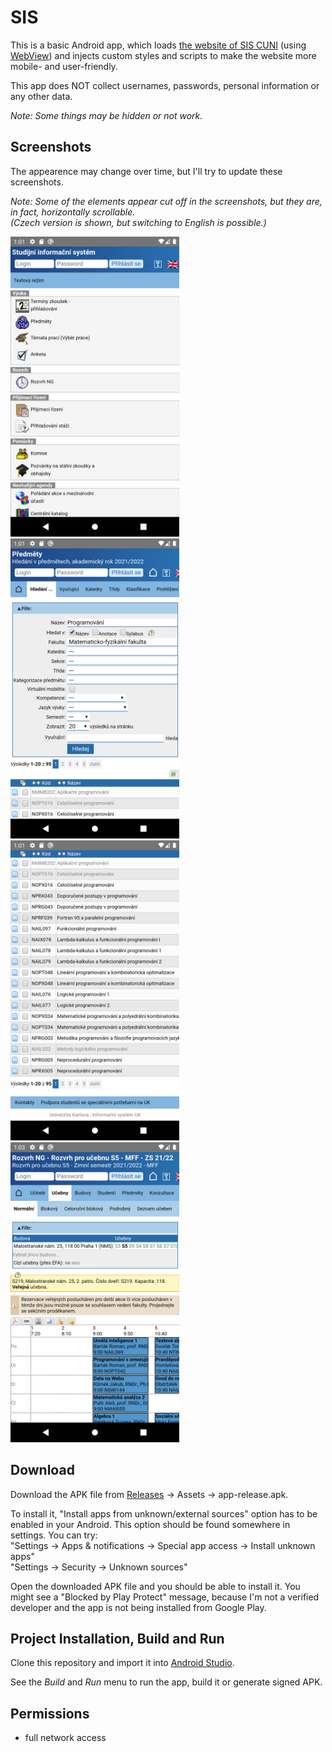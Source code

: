 # SIS

This is a basic Android app, which loads [the website of SIS CUNI](https://is.cuni.cz/studium/) (using [WebView](https://developer.android.com/reference/android/webkit/WebView.html)) and injects custom styles and scripts to make the website more mobile- and user-friendly.

This app does NOT collect usernames, passwords, personal information or any other data.

*Note: Some things may be hidden or not work.*

## Screenshots

The appearence may change over time, but I'll try to update these screenshots.

*Note: Some of the elements appear cut off in the screenshots, but they are, in fact, horizontally scrollable. \
(Czech version is shown, but switching to English is possible.)*

<img src="screenshots/home.png?raw=true" width=270>&emsp;<img src="screenshots/subjects.png?
raw=true" width=270>&emsp;<img src="screenshots/subjects-table.png?raw=true" width=270>&emsp;<img src="screenshots/schedule.png?raw=true" width=270>

## Download

Download the APK file from [Releases](https://github.com/sykoram/sis/releases) &rarr; Assets &rarr; app-release.apk. 

To install it, "Install apps from unknown/external sources" option has to be enabled in your Android. This option should be found somewhere in settings. You can try: \
"Settings &rarr; Apps & notifications &rarr; Special app access &rarr; Install unknown apps" \
"Settings &rarr; Security &rarr; Unknown sources"

Open the downloaded APK file and you should be able to install it. You might see a "Blocked by Play Protect" message, because I'm not a verified developer and the app is not being installed from Google Play.

## Project Installation, Build and Run

Clone this repository and import it into [Android Studio](https://developer.android.com/studio/).

See the *Build* and *Run* menu to run the app, build it or generate signed APK.

## Permissions

- full network access
